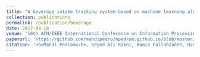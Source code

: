 ```yaml
---
title: "A beverage intake tracking system based on machine learning algorithms, and ultrasonic and color sensors"
collection: publications
permalink: /publication/beverage
date: 2017-04-18
venue: '16th ACM/IEEE International Conference on Information Processing in Sensor Networks (IPSN)'
paperurl: 'https://github.com/mahdipedro/mpedram.github.io/blob/master/files/beverage.pdf'
citation: '<b>Mahdi Pedram</b>, Seyed Ali Rokni, Ramin Fallahzadeh, Hassan Ghasemzadeh. (2017). <i>16th ACM/IEEE International Conference on Information Processing in Sensor Networks (IPSN)</i>.'
---
```

